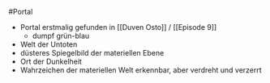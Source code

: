 #Portal

- Portal erstmalig gefunden in [[Duven Osto]] / [[Episode 9]]
	- dumpf grün-blau
- Welt der Untoten
- düsteres Spiegelbild der materiellen Ebene
- Ort der Dunkelheit
- Wahrzeichen der materiellen Welt erkennbar, aber verdreht und verzerrt